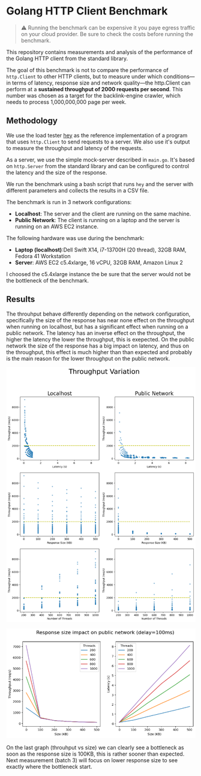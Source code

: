 # Golang HTTP Client Benchmark

> ⚠️ Running the benchmark can be expensive it you paye egress traffic on your cloud provider. Be sure to check the costs before running the benchmark.

This repository contains measurements and analysis of the performance of the Golang HTTP client from the standard library.

The goal of this benchmark is not to compare the performance of `http.Client` to other HTTP clients, but to measure under which conditions—in terms of latency, response size and network quality—the http.Client can perform at a **sustained throughput of 2000 requests per second**. This number was chosen as a target for the backlink-engine crawler, which needs to process 
1,000,000,000 page per week.


## Methodology

We use the load tester [hey](https://github.com/rakyll/hey) as the reference implementation of a program that uses `http.Client` to send requests to a server. We also use it's output to
measure the throughput and latency of the requests.

As a server, we use the simple mock-server described in `main.go`. It's based on `http.Server` from the standard library and can be configured to control the latency and the size of the response.

We run the benchmark using a bash script that runs `hey` and the server with different parameters and collects the results in a CSV file.

The benchmark is run in 3 network configurations:
- **Localhost**: The server and the client are running on the same machine.
- **Public Network**: The client is running on a laptop and the server is running on an AWS EC2 instance.

The following hardware was use during the benchmark:
- **Laptop (localhost)**:Dell Swift X14, i7-13700H (20 thread), 32GB RAM, Fedora 41 Workstation
- **Server**: AWS EC2 c5.4xlarge, 16 vCPU, 32GB RAM, Amazon Linux 2

I choosed the c5.4xlarge instance the be sure that the server would not be the bottleneck of the benchmark.

## Results

The throuhput behave differently depending on the network configuration, specifically the
size of the response has near none effect on the throughput when running on localhost, but has a significant effect when running on a public network. The latency has an inverse effect on the throughput, the higher the latency the lower the throughput, this is exepected. On the public network the size of the response has a big impact on latency, and thus on the throughput, this effect is much higher than than expected and probably is the main reason for the lower throughput on the public network.

![throughput-variation](./throughput-variation.png)

![size-impact](./size-impact.png)

On the last graph (throuhput vs size) we can clearly see a bottleneck as soon as the response size is 100KB, this is rather sooner than expected. Next measurement (batch 3) will focus on lower response size to see exactly where the bottleneck start. 
